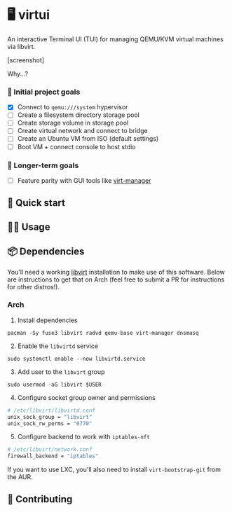 # 🖥️ virtui

An interactive Terminal UI (TUI) for managing QEMU/KVM virtual machines via libvirt.

[screenshot]

Why...?

### 🎯 Initial project goals

- [x] Connect to `qemu:///system` hypervisor
- [ ] Create a filesystem directory storage pool
- [ ] Create storage volume in storage pool
- [ ] Create virtual network and connect to bridge
- [ ] Create an Ubuntu VM from ISO (default settings)
- [ ] Boot VM + connect console to host stdio

### 👑 Longer-term goals

- [ ] Feature parity with GUI tools like <a href="https://virt-manager.org/" target="_blank">virt-manager</a>


## 🚀 Quick start


## 👩‍💻 Usage


## 📦️ Dependencies

You'll need a working [libvirt](https://libvirt.org/) installation to make use of this software. Below are instructions to get that on Arch (feel free to submit a PR for instructions for other distros!).

### Arch

1. Install dependencies
```
pacman -Sy fuse3 libvirt radvd qemu-base virt-manager dnsmasq
```

2. Enable the `libvirtd` service
```
sudo systemctl enable --now libvirtd.service
```

3. Add user to the `libvirt` group
```
sudo usermod -aG libvirt $USER
```

4. Configure socket group owner and permissions
```sh
# /etc/libvirt/libvirtd.conf
unix_sock_group = "libvirt"
unix_sock_rw_perms = "0770"
```

5. Configure backend to work with `iptables-nft`
```sh
# /etc/libvirt/network.conf
firewall_backend = "iptables"
```

If you want to use LXC, you'll also need to install `virt-bootstrap-git` from the AUR.



## 🤝 Contributing

